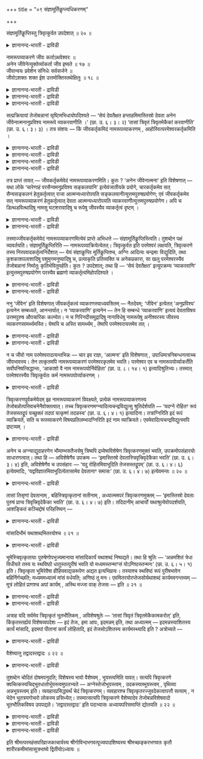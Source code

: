 +++
title = "०९ संज्ञामूर्तिकॢप्त्यधिकरणम्"

+++

संज्ञामूर्तिकॢप्तिस्तु त्रिवृत्कुर्वत उपदेशात् ॥ २० ॥  
<details><summary>ज्ञानानन्द-भारती - द्राविडी</summary>

सञ्ज्ञामूर्दिक्ल्रुप्तिस्तु त्रिव्रुत्कुर्वद उबदेसात् ॥ २० ॥
</details>

नामरूपव्याकरणे जीवः कर्ताऽथवेश्वरः ॥  
अनेन जीवेनेत्युक्तेर्व्याकर्ता जीव इष्यते ॥ १७ ॥  
जीवान्वयः प्रवेशेन संनिधेः सर्वसर्जने ॥  
जीवोऽशक्तः शक्त ईश उत्तमोक्तिस्तथेक्षितुः ॥ १८ ॥  
<details><summary>ज्ञानानन्द-भारती - द्राविडी</summary>

--वैयासिग न्यायमाला
</details>

<details><summary>ज्ञानानन्द-भारती - द्राविडी</summary>

पॆयर् रूबम् इवैगळै तॆळिवाय् एऱ्पडुवदिल् सॆयल्बडुबवर् जीवऩा? अल्लदु ईसुवररा? "इन्द जीवऩाल्” ऎऩ्ऱु सॊल्लियिरुप्पदाल्, जीवऩ् ताऩ् अव्विदम् सॆय्बवर् ऎऩ्ऱु ऎण्णप्पडुगिऱदु।
</details>

<details><summary>ज्ञानानन्द-भारती - द्राविडी</summary>

“जीवऩ्” ऎऩ्ऱ सप्तत्तिऱ्कु अऩ्वयम् (सम्बन्दम्) पिरवेसम् ऎऩ्बदुडऩ्, अदुवे समीबत्तिलिरुप्पदाल्। मेलुम्,ऎल्लावऱ्ऱैयुम् स्रुष्टिक्किऱदु ऎऩ्ऱ विषयत्तिल् जीवऩ्सक्तियऱ्ऱवऩ्, ईसुवररोसक्तियुळ्ळवर्। अप्पडिये, पार्क्किऱवरुक्कु उत्तमबुरुषप्पिरयोगम् ("नाऩ्" ऎऩ्ऱु) सॊल्लियिरुक्किऱदु। (अदिलुम् ईसुवरर् ताऩ्)।
</details>

सत्प्रक्रियायां तेजोबन्नानां सृष्टिमभिधायोपदिश्यते — ‘सेयं देवतैक्षत हन्ताहमिमास्तिस्रो देवता अनेन जीवेनात्मनानुप्रविश्य नामरूपे व्याकरवाणीति ।’ (छा. उ. ६। ३। २) ‘तासां त्रिवृतं त्रिवृतमेकैकां करवाणीति’ (छा. उ. ६। ३। ३) । तत्र संशयः — किं जीवकर्तृकमिदं नामरूपव्याकरणम् , आहोस्वित्परमेश्वरकर्तृकमिति ।

<details><summary>ज्ञानानन्द-भारती - द्राविडी</summary>

(ईसुवरऩ् सूक्ष्ममाऩ ऐन्दु पूदङ्गळै सिरुष्टित्तबिऩ् पौदिगमाऩ नामरूबङ्गळै सिरुष्टित्तवऩ् जीवऩा, ईसुवरऩा ऎऩ्ऱु सन्देहम्। "जीव उरुविल् उळ्ळे पुगुन्दु नामरूबवियागरणम् सॆय्वेऩ्” ऎऩ्ऱु सान्दोक्य सुरुदियिल् कूऱियिरुप्पदाल् नामरूब सिरुष्टि सॆय्दवऩ् जीवऩ्दाऩ् ऎऩ्ऱु पूर्वबक्षम्।
</details>

<details><summary>ज्ञानानन्द-भारती - द्राविडी</summary>

जीवरूबमागप् पुगुन्दु ऎऩ्ऱु कूऱियिरुप्पदाल् पिरवेसम् ताऩ् जीवरूबमाग, वियागरणम् सॆय्वेऩ् ऎऩ्ऱु तादुविल् उत्तमबुरुष पिरयोगमिरुप्पदाल् त्रुविरुत्करणम् पण्णिऩ ईसुवरऩ्दाऩ् नाम रूब सिरुष्टि सॆय्गिऱाऩ्। मेलुम् मलै, नदि मुदलाऩ वस्तुक्कळै सिरुष्टिक्कवुम्, पॆयर् एऱ्पडुत्तवुम् ईसुवरऩुक्कुत् ताऩ् सक्ति उण्डु। जीवऩुक्कु सक्ति। किडैयादु। आगैयाल् ऎल्लावऱ्ऱैयुम् सिरुष्टित् तवऩ् ईसुवरऩ् ताऩ् ऎऩ्ऱु सित्तान्दम्)।
</details>

<details><summary>ज्ञानानन्द-भारती - द्राविडी</summary>

सत्वस्तुवै सॊल्लुम् पिरगरणत्तिल् तेजस्, अप्पु, अऩ्ऩम् इवैगळिऩ् सिरुष्टियै सॊल्लि विट्टु, 'अन्द इन्द तेवदै आलोसित्तदु इप्पॊऴुदु नाऩ् इन्द मूऩ्ऱु तेवदैगळैयुम् इन्द जीवात्मस्वरूबमाग उळ्ळे पिरवेसित्तु नामरूबङ्गळै वियागरणम् सॆय्वेऩ् (स्तूलमाक्कुवेऩ्) अवैग ळुक्कुळ् ऒव्वॊऩ्ऱैयुम् मूऩ्ऱु, मूऩ्ऱाग सॆय्वेऩ् ऎऩ्ऱु” (सान्।VI;३-२) ऎऩ्ऱु उबदेसिक्कप्पडुगिऱदु।
</details>

<details><summary>ज्ञानानन्द-भारती - द्राविडी</summary>

अङ्गे, इन्द नामरूबङ्गळै स्तूलमाक्कुवदु जीवऩै कर्त्तावाग उडैयदा? अल्लदु परमेसुवरऩै कर्त्तावाग उडैयदा? ऎऩ्ऱु सन्देहम्।
</details>

तत्र प्राप्तं तावत् — जीवकर्तृकमेवेदं नामरूपव्याकरणमिति। कुतः ? ‘अनेन जीवेनात्मना’ इति विशेषणात् — यथा लोके ‘चारेणाहं परसैन्यमनुप्रविश्य सङ्कलयानि’ इत्येवंजातीयके प्रयोगे, चारकर्तृकमेव सत् सैन्यसङ्कलनं हेतुकर्तृत्वात् राजा आत्मन्यध्यारोपयति सङ्कलयानीत्युत्तमपुरुषप्रयोगेण; एवं जीवकर्तृकमेव सत् नामरूपव्याकरणं हेतुकर्तृत्वात् देवता आत्मन्यध्यारोपयति व्याकरवाणीत्युत्तमपुरुषप्रयोगेण। अपि च डित्थडवित्थादिषु नामसु घटशरावादिषु च रूपेषु जीवस्यैव व्याकर्तृत्वं दृष्टम् ।

<details><summary>ज्ञानानन्द-भारती - द्राविडी</summary>

पूर्वबक्षम्: अङ्गु इन्द नाम रूबङ्गळै एऱ्पडुत्तुवदु जीवऩै कर्त्तावाग उडैयदुदाऩ् ऎऩ्ऱु एऱ्पडुगिऱदु। ऎदऩाल्? “इन्द जीवात्मरूबमाग" ऎऩ्ऱु कुऱिप्पिट्टिरुप्पदाल्। उलगत्तिल् “सारऩ् मूलमाग नाऩ् ऎदिरि सैऩ्यत्तिल् नुऴैन्दु अऱिन्दुगॊळ्वेऩ्” ऎऩ्बदु पोलुळ्ळ पिरयोगत्तिल् सारऩाल् सॆय्यप् पडुवदागवेयिरुक्कुम् सैऩ्य विषयमाऩ अऱिदलै, सॆय्विक्किऱ मुऱैयाल् अरसऩ् अऱिन्दुगॊळ्वेऩ् ऎऩ्ऱु उत्तमबुरुष पिरयोगत्ताल् तऩ्ऩिडत्तिल् ऎप्पडि आरोबित्तुक् कॊळ्गिऱाऩो अव्विदम् जीवऩाल् सॆय्यप्पडुवदागवेयिरुक्कुम् नामरूब वियागरणत्तै, सॆय्विक्किऱवरायिरुप्पदाल् तेवदै वियागरणम् सॆय्वेऩ् ऎऩ्ऱु उत्तमबुरुष पिरयोगत्ताल् तऩ्ऩिडम् आरोबित्तुक्कॊळ्गिऱदु।
</details>

<details><summary>ज्ञानानन्द-भारती - द्राविडी</summary>

मेलुम् टित्तऩ् टवित्तऩ् मुदलाऩ पॆयर्गळ् विषयत्तिलुम्, कुडम्, सरावम् मुदलाऩ उरुवङ्गळ् विषयत्तिलुम्, जीवऩुक्कुत्ताऩ् एऱ्पडुत्तुम् तऩ्मै काणप्पट्टिरुक्किऱदु।
</details>

तस्माज्जीवकर्तृकमेवेदं नामरूपव्याकरणमित्येवं प्राप्ते अभिधत्ते — संज्ञामूर्तिकॢप्तिस्त्विति। तुशब्देन पक्षं व्यावर्तयति। संज्ञामूर्तिकॢप्तिरिति — नामरूपव्याक्रियेत्येतत्। त्रिवृत्कुर्वत इति परमेश्वरं लक्षयति, त्रिवृत्करणे तस्य निरपवादकर्तृत्वनिर्देशात् — येयं संज्ञाकॢप्तिः मूर्तिकॢप्तिश्च, अग्निः आदित्यः चन्द्रमाः विद्युदिति, तथा कुशकाशपलाशादिषु पशुमृगमनुष्यादिषु च, प्रत्याकृति प्रतिव्यक्ति च अनेकप्रकारा, सा खलु परमेश्वरस्यैव तेजोबन्नानां निर्मातुः कृतिर्भवितुमर्हति। कुतः ? उपदेशात्; तथा हि — ‘सेयं देवतैक्षत’ इत्युपक्रम्य ‘व्याकरवाणि’ इत्युत्तमपुरुषप्रयोगेण परस्यैव ब्रह्मणो व्याकर्तृत्वमिहोपदिश्यते ।

<details><summary>ज्ञानानन्द-भारती - द्राविडी</summary>

आगैयाल् इन्द नामरूब वियागरणम् जीवऩै कर्त्तावाग उडैयदुदाऩ्।
</details>

<details><summary>ज्ञानानन्द-भारती - द्राविडी</summary>

सित्तान्दम्: ऎऩ्ऱु इव्विदम् एऱ्पडुम्बोदु सॊल्लुगिऱार्। “आऩाल् सम्ञामूर्त्तिगळै एऱ्पडुत्तुवदु” ऎऩ्ऱु। “आऩाल्” ऎऩ्ऱ सप्तत्तिऩाल् (पूर्व) पक्षत्तै विलक्कुगिऱार् सम्ञामूर्त्तिगळै एऱ्पडुत्तुवदु ऎऩ्बदु नाम रूबङ्गळै वियागरणम् सॆय्वदु ऎऩ्ऱ इदु, "तिरिविरुत् सॆय्गिऱवऩुडैयदु” ऎऩ्ऱु परमेसुवरऩै कुऱिक्किऱार्, त्रिविरुत्ताग सॆय्गिऱ विषयत्तिल् अवरुक्कु मऱुक्क मुडियाद सॆय्युम् तऩ्मै कुऱिप्पिट्टिरुप्पदाल्। इन्द पॆयर् एऱ्पडुत्तुवदुम्, रूबम् एऱ्पडुत्तुवदुम्, अक्ऩि आदित्यऩ् सन्दिरऩ् मिऩ्ऩल् ऎऩ्ऱु, अप्पडिये कुसम्, कासम्, पलासम् मुदलिय वैगळिलुम् पसु, माऩ्, मऩुष्यर् मुदलियवैगळिलुम् ऒव्वॊरु जादियिलुम् ऒव्वॊरु वियक्तियिलुम् पलविदमाग उळ्ळदु। ऎदुवो, अदु तेजस्, अप्पु, अऩ्ऩम् इवैगळै उण्डु पण्णिऩ परमेसुवरऩु टैयवे सॆयलाग इरुप्पदु न्यायमल्लवा? एऩ्? “उबदेसिप्पदाल्" अप्पडिये “अन्द इन्द तेवदै आलोसित्तदु” ऎऩ्ऱु आरम्बित्तु “वियागरणम् सॆय्वेऩ्” ऎऩ्ऱु उत्तम पुरुष पिरयोगत्तिऩाल् परबिरह्मत्तिऱ्के वियागरणम् सॆय्युम् तऩ्मै इङ्गु उबदेसिक्कप्पडुगिऱदु।
</details>

ननु ‘जीवेन’ इति विशेषणात् जीवकर्तृकत्वं व्याकरणस्याध्यवसितम् — नैतदेवम्; ‘जीवेन’ इत्येतत् ‘अनुप्रविश्य’ इत्यनेन सम्बध्यते, आनन्तर्यात्। न ‘व्याकरवाणि’ इत्यनेन — तेन हि सम्बन्धे ‘व्याकरवाणि’ इत्ययं देवताविषय उत्तमपुरुष औपचारिकः कल्प्येत। न च गिरिनदीसमुद्रादिषु नानाविधेषु नामरूपेषु अनीश्वरस्य जीवस्य व्याकरणसामर्थ्यमस्ति। येष्वपि च अस्ति सामर्थ्यम् , तेष्वपि परमेश्वरायत्तमेव तत् ।

<details><summary>ज्ञानानन्द-भारती - द्राविडी</summary>

'जीवऩाल्" ऎऩ्ऱु कुऱिप्पिट्टिरुप्पदाल् वियागरणम् जीवऩै कर्त्तावाग उडैयदु ऎऩ्ऱु तीर्माऩिक्कप्पट्टदेयॆऩ्ऱाल्, इदु अप्पडियल्ल। “जीवऩाल्” ऎऩ्ऱ इदु “उळ्बुगुन्दु" ऎऩ्ऱदुडऩ् सम्बन्दप्पडुगिऱदु। अडुत्ताऱ् पोल् इरुप्पदाल्, “वियागरणम् सॆय्वेऩ्” ऎऩ्ऱदुडऩ् अल्ल। अदऩुडऩ् सम्बन्दमिरुन्दाल् “वियागरणम् सॆय्वेऩ्” ऎऩ्ऱु तेवदा विषयमायुळ्ळ उत्तमबुरुषऩ् उबसारमाग सॊल्लप्पट्टदॆऩ्ऱु कल्बिक्कवेण्डिवरुम्।
</details>

<details><summary>ज्ञानानन्द-भारती - द्राविडी</summary>

मेलुम्, पलविदमायुळ्ळ मलै, नदि, समुत्तिरम् मुदलिय नामरूबङ्गळ् विषयत्तिल् ईसुवरऩल्लाद जीवऩुक्कु वियागरणम् सॆय्य सामर्त्तियमुम् किडैयादु। ऎवर्गळिडत्तिलेऩुम् सामर्त्तियम् इरुन्दाल्, अवर्गळिडत्तिलुम् अदु परमेसुवरऩुक्कु अदीऩमाग उळ्ळदु ताऩ्।
</details>

न च जीवो नाम परमेश्वरादत्यन्तभिन्नः — चार इव राज्ञः, ‘आत्मना’ इति विशेषणात् , उपाधिमात्रनिबन्धनत्वाच्च जीवभावस्य। तेन तत्कृतमपि नामरूपव्याकरणं परमेश्वरकृतमेव भवति। परमेश्वर एव च नामरूपयोर्व्याकर्तेति सर्वोपनिषत्सिद्धान्तः, ‘आकाशो वै नाम नामरूपयोर्निर्वहिता’ (छा. उ. ८। १४। १) इत्यादिश्रुतिभ्यः। तस्मात् परमेश्वरस्यैव त्रिवृत्कुर्वतः कर्म नामरूपयोर्व्याकरणम् ।

<details><summary>ज्ञानानन्द-भारती - द्राविडी</summary>

मेलुम् अरसऩिडमिरुन्दु सारऩ्बोल, परमेसुवर ऩिडमिरुन्दु जीवऩ् पूरावुम् वेऱुबट्टवऩिल्लै। ‘आत्माविऩाल्' ऎऩ्ऱु कुऱिप्पिट्टिरुप्पदाल् जीवऩायिरुक्कुम् तऩ्मै उबादियिऩाल् मात्तिरम् एऱ्पट्टदायिरुप्पदालुम्। अदिऩाल् अवऩाल् सॆय्यप्पडुम् नामरूब वियागरणमुम् परमेसुवरऩाल् सॆय्यप्पट्टदेयागुम्। नामरूबङ्गळै वियागरणम् सॆय्गिऱवर् परमेसुवरऩ् ताऩ् ऎऩ्बदु ऎल्ला उबनिषत्तुक्कळिऩ् सित्तान्दम्। “आगासम् ताऩ् (परमात्मादाऩ्) नाम रूबङ्गळै एऱ्पडुत्तुगिऱवर्” (सान्।VIII;१४-१) ऎऩ्बदु मुदलाऩ सुरुदिगळिऩाल्। आगैयाल् त्रिविरुत्करणम् सॆय्गिऱ परमेसुवरऩुडैय कार्यम्दाऩ् नामरूबङ्गळै वियागरणम् सॆय्वदु।
</details>

त्रिवृत्करणपूर्वकमेवेदम् इह नामरूपव्याकरणं विवक्ष्यते, प्रत्येकं नामरूपव्याकरणस्य तेजोबन्नोत्पत्तिवचनेनैवोक्तत्वात्। तच्च त्रिवृत्करणमग्न्यादित्यचन्द्रविद्युत्सु श्रुतिर्दर्शयति — ‘यदग्ने रोहितꣳ रूपं तेजसस्तद्रूपं यच्छुक्लं तदपां यत्कृष्णं तदन्नस्य’ (छा. उ. ६। ४। १) इत्यादिना। तत्राग्निरिति इदं रूपं व्याक्रियते, सति च रूपव्याकरणे विषयप्रतिलम्भादग्निरिति इदं नाम व्याक्रियते। एवमेवादित्यचन्द्रविद्युत्स्वपि द्रष्टव्यम् ।

<details><summary>ज्ञानानन्द-भारती - द्राविडी</summary>

इङ्गे इन्द नामरूब वियागरणम् त्रिविरुत् करणत्तै मुऩ्ऩिट्टे सॊल्ल विरुम्बप्पडुगिऱदु, तेजस्, अप्पु, अऩ्ऩम् इवैगळिऩ् उत्पत्तियैच् चॊल्वदिऩालेये तऩित्तऩिये (महाबूदङ्गळिऩ्) नामरूब वियागरणम् सॊल्लिविट्टबडियाल् अङ्गे अक्ऩि आदित्यऩ् सन्दिरऩ् मिऩ्ऩल् इवैगळिल् अन्द त्रिविरुत्करणत्तै सुरुदि काट्टुगिऱदु। “अक्ऩियिऩु टैय सिवप्पु रूबम् ऎदुवो, अदु तेजसिऩ् रूबम् ; वॆळुप्पु ऎदुवो, अदु जलत्तिऩ् ; करुप्पु ऎदुवो, अदु अऩ्ऩत्तिऩ्” (सान्।VI।४-१) ऎऩ्बदु मुदलियदाल्, अङ्गे, “अक्ऩि” ऎऩ्ऱु इन्द रूबम् वियागरणम् सॆय्यप्पडुगिऱदु। (तॆळिवुबडुत्तप्पडुगिऱदु); रूब वियागरणमाऩाल् विषयम् तॆरिवदाल् "अक्ऩि” ऎऩ्ऱ इन्द पॆयर् वियागरणम् सॆय्यप्पडुगिऱदु। इव्विदमे आदित्यऩ्, सन्दिरऩ्, मिऩ्ऩल् इवैगळिलुम् अऱिय वेण्डुम्।
</details>

अनेन च अग्न्याद्युदाहरणेन भौमाम्भसतैजसेषु त्रिष्वपि द्रव्येष्वविशेषेण त्रिवृत्करणमुक्तं भवति, उपक्रमोपसंहारयोः साधारणत्वात्। तथा हि — अविशेषेणैव उपक्रमः — ‘इमास्तिस्रो देवतास्त्रिवृत्त्रिवृदेकैका भवति’ (छा. उ. ६। ३। ४) इति, अविशेषेणैव च उपसंहारः — ‘यदु रोहितमिवाभूदिति तेजसस्तद्रूपम्’ (छा. उ. ६। ४। ६) इत्येवमादिः, ‘यद्वविज्ञातमिवाभूदित्येतासामेव देवतानाꣳ समासः’ (छा. उ. ६। ४। ७) इत्येवमन्तः ॥ २० ॥

<details><summary>ज्ञानानन्द-भारती - द्राविडी</summary>

इन्द अक्ऩि मुदलाऩदै ऎडुत्तुच् चॊऩ्ऩदाल् पिरुदिवी, अप्पु, तेजस् इवैगळाल् एऱ्पट्ट मूऩ्ऱु तिरवियङ्गळिलुमे वित्तियासमऩ्ऩियिल् त्रिविरुत् करणम् सॊल्लप्पट्टदाग आगिऱदु। आरम्बमुम्, मुडिवुम् समाऩमायिरुप्पदाल्, अप्पडिये वित्तियासमऩ्ऩियिल् “इन्द मूऩ्ऱु तेवदैगळुम् ऒव्वॊऩ्ऱुम् मूऩ्ऱु मूऩ्ऱाग इरुक्किऱदु" (सान्।VI;३-४) ऎऩ्ऱु आरम्बम् ; मुडिवुम् वित्तियासमऩ्ऩियिलेये “ऎदु सिवप्पुबोल इरुन्ददो अदु तेजसिऩ् रूबम्” ऎऩ्ऱिव्विदम् आरम्बित्तु “ऎदु अऱियप्पडाददु पोल् इरुन्ददो अदु इदे मूऩ्ऱु तेवदैगळुक्कुम् पॊदुवाऩदु” ऎऩ्ऱिव्विद मुडिवुवरै उळ्ळदु।
</details>

तासां तिसृणां देवतानाम् , बहिस्त्रिवृत्कृतानां सतीनाम् , अध्यात्ममपरं त्रिवृत्करणमुक्तम् — ‘इमास्तिस्रो देवताः पुरुषं प्राप्य त्रिवृत्त्रिवृदेकैका भवति’ (छा. उ. ६। ४। ७) इति। तदिदानीम् आचार्यो यथाश्रुत्येवोपदर्शयति, आशङ्कितं कञ्चिद्दोषं परिहरिष्यन् —

<details><summary>ज्ञानानन्द-भारती - द्राविडी</summary>

वॆळियिल् त्रिविरुत्करणम् सॆय्यप्पट्ट वैगळाग इरुक्कुम् अन्द मूऩ्ऱु तेवदैगळुक्कुम् अत्यात्ममाग त्रिविरुत्करणम् ‘“इन्द मूऩ्ऱु तेवदैगळुम् पुरुषऩै (सरीरत्तै) अडैन्दु ऒव्वॊऩ्ऱुम् मूऩ्ऱु, मूऩ्ऱाग आगिऱदु” (सान्।VI;४-७) ऎऩ्ऱु सॊल्लप्पट्टिरुक्किऱदु। अदै इप्पॊऴुदु, सन्देहिक्कक्कूडिय ऒरु तोषत्तै परिहरित्तुक् कॊण्डु, सुरुदियिल् उळ्ळबडिये ऎडुत्तुक्काट्टुगिऱार्-
</details>

मांसादिभौमं यथाशब्दमितरयोश्च ॥ २१ ॥  
<details><summary>ज्ञानानन्द-भारती - द्राविडी</summary>

मांसादिबौमम् यदासप्तमिदरयोच्च ॥ २१ ॥
</details>

भूमेस्त्रिवृत्कृतायाः पुरुषेणोपभुज्यमानाया मांसादिकार्यं यथाशब्दं निष्पद्यते। तथा हि श्रुतिः — ‘अन्नमशितं त्रेधा विधीयते तस्य यः स्थविष्ठो धातुस्तत्पुरीषं भवति यो मध्यमस्तन्माꣳसं योऽणिष्ठस्तन्मनः’ (छा. उ. ६। ५। १) इति। त्रिवृत्कृता भूमिरेवैषा व्रीहियवाद्यन्नरूपेण अद्यत इत्यभिप्रायः। तस्याश्च स्थविष्ठं रूपं पुरीषभावेन बहिर्निर्गच्छति; मध्यममध्यात्मं मांसं वर्धयति; अणिष्ठं तु मनः। एवमितरयोरप्तेजसोर्यथाशब्दं कार्यमवगन्तव्यम् — मूत्रं लोहितं प्राणश्च अपां कार्यम् , अस्थि मज्जा वाक् तेजसः — इति ॥ २१ ॥

<details><summary>ज्ञानानन्द-भारती - द्राविडी</summary>

पुरुषऩाल् पुजिक्कप्पडुगिऱ त्रिविरुत्किरुदमाऩ पिरुदिवीयिलिरुन्दु मांसम् मुदलिय कार्यम् उण्डा किऱदु ऎऩ्ऱु सप्तम् सॊल्लियबडि तॆरिगिऱदु। अप्पडिये सुरुदि “साप्पिडप्पडुम् अऩ्ऩम् मूऩ्ऱुविदमागच् चॆय्यप् पडुगिऱदु। अदिऩुडैय मिगवुम् स्तूलमाऩ अंसम् ऎदुवो, अदु पुरीषमाग आगिऱदु। ऎदु नडुत्तरमो अदु मांसम्; ऎदु मिगवुम् सूक्ष्ममो अदु मऩस्" (सान्।VI;५-१) ऎऩ्ऱु। त्रिविरुत्किरुदमायुळ्ळ इन्द पिरुदिवीदाऩ् नॆय्, यवम् मुदलाऩ अऩ्ऩरूबमाग साप्पिडप्पडुगिऱदु ऎऩ्ऱु अबिप्पिरायम्। अदऩुडैय मिगवुम् स्तूलमाऩ रूबम् पुरीषमाग वॆळियिल् पोय्विडुगिऱदु। नडुत्तरम् सरीरत्तिलुळ्ळ मांसत्तै विरुत्ति सॆय्गिऱदु। मिगवुम् सूक्ष्ममाय् इरुप्पदो मऩसै। (विरुत्ति सॆय्गिऱदु)।
</details>

<details><summary>ज्ञानानन्द-भारती - द्राविडी</summary>

इव्विदमे मऱ्ऱ अप्पु, तेजस् इरण्डिऱ्कुम्, सुरुदियिल् सॊल्लियबडि, कार्यम् अऱियप्पडवेण्डुम्। अप्पिऩ् कार्यम् मूत्तिरम्, रत्तम्, पिराणऩ्; तेजसिऩ् कार्यम् ऎलुम्बु, मज्जै, वाक्कु ऎऩ्ऱु।
</details>

अत्राह यदि सर्वमेव त्रिवृत्कृतं भूतभौतिकम् , अविशेषश्रुतेः — ‘तासां त्रिवृतं त्रिवृतमेकैकामकरोत्’ इति, किंकृतस्तर्ह्ययं विशेषव्यपदेशः — इदं तेजः, इमा आपः, इदमन्नम् इति, तथा अध्यात्मम् — इदमन्नस्याशितस्य कार्यं मांसादि, इदमपां पीतानां कार्यं लोहितादि, इदं तेजसोऽशितस्य कार्यमस्थ्यादि इति ? अत्रोच्यते —

<details><summary>ज्ञानानन्द-भारती - द्राविडी</summary>

इङ्गु सॊल्गिऱाऩ् "अवैगळिल् ऒव्वॊऩ् ऱैयुम् मूऩ्ऱु मूऩ्ऱाग सॆय्दार्” ऎऩ्ऱु वित्तियास मऩ्ऩियिल् पॊदुवागच् चॊल्वदाल् पूदम्, पौदिगम् ऎल्लामे मूऩ्ऱागच् चॆय्यप्पट्टदु ऎऩ्ऱाल्, अप्पॊऴुदु “इदु तेजस्, इदु अप्पु, इदु अऩ्ऩम्” ऎऩ्ऱु कुऱिप्पिट्टुच् चॊल्वदु ऎदऩाल् एऱ्पट्टदु? अप्पडिये सरीरत्तिल् साप्पिट्ट अऩ्ऩत्तिऩुडैय कार्यम् इन्द मांसम् मुदलियदु, कुडित्त जलत्तिऩ् कार्यम् इन्द रत्तम् मुदलियदु, साप्पिट्ट तेजसिऩ् कार्यम् इन्द ऎलुम्बु मुदलियदु, ऎऩ्बदुम् ऎदिऩाल् एऱ्पट्टदु? इव्विषयत्तिल् सॊल्लप्पडुगिऱदु-
</details>

वैशेष्यात्तु तद्वादस्तद्वादः ॥ २२ ॥  
<details><summary>ज्ञानानन्द-भारती - द्राविडी</summary>

वैसेष्यात्तु तत्वादस्तत्वाद: ॥ २२ ॥
</details>

तुशब्देन चोदितं दोषमपनुदति; विशेषस्य भावो वैशेष्यम् , भूयस्त्वमिति यावत्। सत्यपि त्रिवृत्करणे क्वचित्कस्यचिद्भूतधातोर्भूयस्त्वमुपलभ्यते — अग्नेस्तेजोभूयस्त्वम् , उदकस्याब्भूयस्त्वम् , पृथिव्या अन्नभूयस्त्वम् इति। व्यवहारप्रसिद्ध्यर्थं चेदं त्रिवृत्करणम्। व्यवहारश्च त्रिवृत्कृतरज्जुवदेकत्वापत्तौ सत्याम् , न भेदेन भूतत्रयगोचरो लोकस्य प्रसिध्येत्। तस्मात्सत्यपि त्रिवृत्करणे वैशेष्यादेव तेजोबन्नविशेषवादो भूतभौतिकविषय उपपद्यते। ‘तद्वादस्तद्वादः’ इति पदाभ्यासः अध्यायपरिसमाप्तिं द्योतयति ॥ २२ ॥

<details><summary>ज्ञानानन्द-भारती - द्राविडी</summary>

“आऩाल्” ऎऩ्ऱ सप्तत्तिऩाल् सॊऩ्ऩ तोषत्तै विलक्कुगिऱार्, विसेषत्तिऩ् तऩ्मै वैसेष्यम्। अदिगमायिरुक्कुम् तऩ्मै ऎऩ्ऱु तात्पर्यम्। त्रिविरुत्करणम् सॆय्दबोदिलुम् “अक्ऩिक्कु तेजस् अदिगमाय् इरुक्कुम् तऩ्मै, जलत्तिऱ्कु अप्पु अदिगमायिरुक्कुम् तऩ्मै, पिरुदिवीक्कु अऩ्ऩम् अदिगमायिरुक्कुम् तऩ्मै” ऎऩ्ऱु सिल विडत्तिल् सिल पूद तादुविऱ्कु अदिगमायिरुक्कुम् तऩ्मै काणप्पडुगिऱदु। इन्द मूऩ्ऱागच् चॆय्वदु व्यवहारम् सित्तिप्पदऱ्काग, मूऩ्ऱागच् चॆय्यप्पट्ट कयिऱु पोल ऒऩ्ऱु सेर्न्दिरुक् कुमाऩाल् मूऩ्ऱु पूदङ्गळैयुम् विषयमायुळ्ळ व्यवहारम् वेऱ्ऱुमैयुडऩ् उलगत्तिल् सित्तिक्कादु। आगैयाल् त्रिविरुत्करणम् इरुन्दबोदिलुम्, अदिगमायिरुक्कुम् तऩ्मैयिऩालेये तेजस्, अप्पु, अऩ्ऩम् ऎऩ्ऱु विसेषमाग सॊल्वदु पूदबौदिग विषयमाय् पॊरुन्दुगिऱदु।
</details>

<details><summary>ज्ञानानन्द-भारती - द्राविडी</summary>

“अव्विदम् सॊल्वदु, अव्विदम् सॊल्वदु” ऎऩ्ऱु वार्त्तैगळै तिरुम्बच् चॊल्वदु अत्यायत्तिऩ् मुडिवैक् काट्टुगिऱदु।
</details>

<details><summary>ज्ञानानन्द-भारती - द्राविडी</summary>

इरण्डावदु अत्यायत्तिऩ् नाऩ्गावदु पादम् मुऱ्ऱुम्। इरण्डावदु अत्यायम् मुऱ्ऱुम्।
</details>

इति श्रीमत्परमहंसपरिव्राजकाचार्यस्य श्रीगोविन्दभगवत्पूज्यपादशिष्यस्य श्रीमच्छङ्करभगवतः कृतौ शारीरकमीमांसासूत्रभाष्ये द्वितीयोऽध्यायः ॥